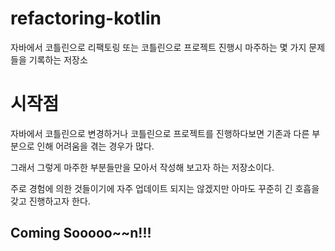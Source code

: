 # refactoring-kotlin
자바에서 코틀린으로 리팩토링 또는 코틀린으로 프로젝트 진행시 마주하는 몇 가지 문제들을 기록하는 저장소

# 시작점

자바에서 코틀린으로 변경하거나 코틀린으로 프로젝트를 진행하다보면 기존과 다른 부분으로 인해 어려움을 겪는 경우가 많다.      

그래서 그렇게 마주한 부분들만을 모아서 작성해 보고자 하는 저장소이다.

주로 경험에 의한 것들이기에 자주 업데이트 되지는 않겠지만 아마도 꾸준히 긴 호흡을 갖고 진행하고자 한다.


## Coming Sooooo~~n!!!
